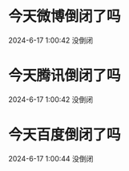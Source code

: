 # 今天微博倒闭了吗

2024-6-17 1:00:42 没倒闭

# 今天腾讯倒闭了吗

2024-6-17 1:00:42 没倒闭

# 今天百度倒闭了吗

2024-6-17 1:00:44 没倒闭

